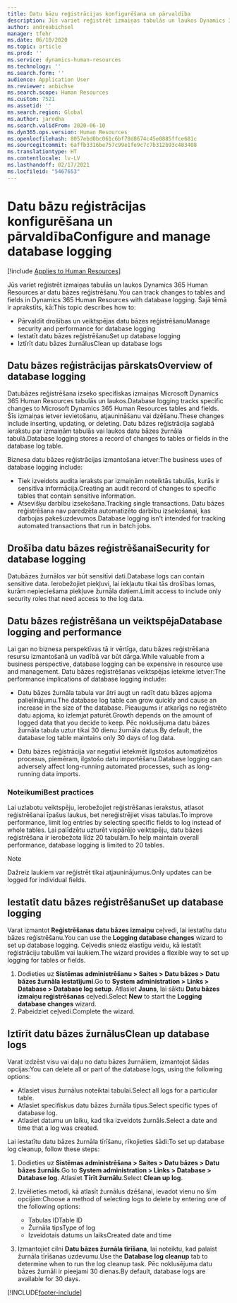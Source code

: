 ```yaml
---
title: Datu bāzu reģistrācijas konfigurēšana un pārvaldība
description: Jūs variet reģistrēt izmaiņas tabulās un laukos Dynamics 365 Human Resources ar datu bāzes reģistrēšanu.
author: andreabichsel
manager: tfehr
ms.date: 06/10/2020
ms.topic: article
ms.prod: ''
ms.service: dynamics-human-resources
ms.technology: ''
ms.search.form: ''
audience: Application User
ms.reviewer: anbichse
ms.search.scope: Human Resources
ms.custom: 7521
ms.assetid: ''
ms.search.region: Global
ms.author: jaredha
ms.search.validFrom: 2020-06-10
ms.dyn365.ops.version: Human Resources
ms.openlocfilehash: 8057ebd0bc061c6bf78d8674c45e0885ffce681c
ms.sourcegitcommit: 6affb3316be757c99e1fe9c7c7b312b93c483408
ms.translationtype: HT
ms.contentlocale: lv-LV
ms.lasthandoff: 02/17/2021
ms.locfileid: "5467653"
---
```

# <a name="configure-and-manage-database-logging"></a><span data-ttu-id="ffcbc-103">Datu bāzu reģistrācijas konfigurēšana un pārvaldība</span><span class="sxs-lookup"><span data-stu-id="ffcbc-103">Configure and manage database logging</span></span>

[!include [Applies to Human Resources](../includes/applies-to-hr.md)]

<span data-ttu-id="ffcbc-104">Jūs variet reģistrēt izmaiņas tabulās un laukos Dynamics 365 Human Resources ar datu bāzes reģistrēšanu.</span><span class="sxs-lookup"><span data-stu-id="ffcbc-104">You can track changes to tables and fields in Dynamics 365 Human Resources with database logging.</span></span> <span data-ttu-id="ffcbc-105">Šajā tēmā ir aprakstīts, kā:</span><span class="sxs-lookup"><span data-stu-id="ffcbc-105">This topic describes how to:</span></span>

- <span data-ttu-id="ffcbc-106">Pārvaldīt drošības un veiktspējas datu bāzes reģistrēšanu</span><span class="sxs-lookup"><span data-stu-id="ffcbc-106">Manage security and performance for database logging</span></span>
- <span data-ttu-id="ffcbc-107">Iestatīt datu bāzes reģistrēšanu</span><span class="sxs-lookup"><span data-stu-id="ffcbc-107">Set up database logging</span></span>
- <span data-ttu-id="ffcbc-108">Iztīrīt datu bāzes žurnālus</span><span class="sxs-lookup"><span data-stu-id="ffcbc-108">Clean up database logs</span></span>

## <a name="overview-of-database-logging"></a><span data-ttu-id="ffcbc-109">Datu bāzes reģistrācijas pārskats</span><span class="sxs-lookup"><span data-stu-id="ffcbc-109">Overview of database logging</span></span>

<span data-ttu-id="ffcbc-110">Datubāzes reģistrēšana izseko specifiskas izmaiņas Microsoft Dynamics 365 Human Resources tabulās un laukos.</span><span class="sxs-lookup"><span data-stu-id="ffcbc-110">Database logging tracks specific changes to Microsoft Dynamics 365 Human Resources tables and fields.</span></span> <span data-ttu-id="ffcbc-111">Šīs izmaiņas ietver ievietošanu, atjaunināšanu vai dzēšanu.</span><span class="sxs-lookup"><span data-stu-id="ffcbc-111">These changes include inserting, updating, or deleting.</span></span> <span data-ttu-id="ffcbc-112">Datu bāzes reģistrācija saglabā ierakstu par izmaiņām tabulās vai laukos datu bāzes žurnāla tabulā.</span><span class="sxs-lookup"><span data-stu-id="ffcbc-112">Database logging stores a record of changes to tables or fields in the database log table.</span></span>

<span data-ttu-id="ffcbc-113">Biznesa datu bāzes reģistrācijas izmantošana ietver:</span><span class="sxs-lookup"><span data-stu-id="ffcbc-113">The business uses of database logging include:</span></span>

- <span data-ttu-id="ffcbc-114">Tiek izveidots audita ieraksts par izmaiņām noteiktās tabulās, kurās ir sensitīva informācija.</span><span class="sxs-lookup"><span data-stu-id="ffcbc-114">Creating an audit record of changes to specific tables that contain sensitive information.</span></span>
- <span data-ttu-id="ffcbc-115">Atsevišķu darbību izsekošana.</span><span class="sxs-lookup"><span data-stu-id="ffcbc-115">Tracking single transactions.</span></span> <span data-ttu-id="ffcbc-116">Datu bāzes reģistrēšana nav paredzēta automatizēto darbību izsekošanai, kas darbojas pakešuzdevumos.</span><span class="sxs-lookup"><span data-stu-id="ffcbc-116">Database logging isn't intended for tracking automated transactions that run in batch jobs.</span></span>

## <a name="security-for-database-logging"></a><span data-ttu-id="ffcbc-117">Drošība datu bāzes reģistrēšanai</span><span class="sxs-lookup"><span data-stu-id="ffcbc-117">Security for database logging</span></span>

<span data-ttu-id="ffcbc-118">Datubāzes žurnālos var būt sensitīvi dati.</span><span class="sxs-lookup"><span data-stu-id="ffcbc-118">Database logs can contain sensitive data.</span></span> <span data-ttu-id="ffcbc-119">Ierobežojiet piekļuvi, lai iekļautu tikai tās drošības lomas, kurām nepieciešama piekļuve žurnāla datiem.</span><span class="sxs-lookup"><span data-stu-id="ffcbc-119">Limit access to include only security roles that need access to the log data.</span></span>

## <a name="database-logging-and-performance"></a><span data-ttu-id="ffcbc-120">Datu bāzes reģistrēšana un veiktspēja</span><span class="sxs-lookup"><span data-stu-id="ffcbc-120">Database logging and performance</span></span>

<span data-ttu-id="ffcbc-121">Lai gan no biznesa perspektīvas tā ir vērtīga, datu bāzes reģistrēšana resursu izmantošanā un vadībā var būt dārga.</span><span class="sxs-lookup"><span data-stu-id="ffcbc-121">While valuable from a business perspective, database logging can be expensive in resource use and management.</span></span> <span data-ttu-id="ffcbc-122">Datu bāzes reģistrēšanas veiktspējas ietekme ietver:</span><span class="sxs-lookup"><span data-stu-id="ffcbc-122">The performance implications of database logging include:</span></span>

- <span data-ttu-id="ffcbc-123">Datu bāzes žurnāla tabula var ātri augt un radīt datu bāzes apjoma palielinājumu.</span><span class="sxs-lookup"><span data-stu-id="ffcbc-123">The database log table can grow quickly and cause an increase in the size of the database.</span></span> <span data-ttu-id="ffcbc-124">Pieaugums ir atkarīgs no reģistrēto datu apjoma, ko izlemjat paturēt.</span><span class="sxs-lookup"><span data-stu-id="ffcbc-124">Growth depends on the amount of logged data that you decide to keep.</span></span> <span data-ttu-id="ffcbc-125">Pēc noklusējuma datu bāzes žurnāla tabula uztur tikai 30 dienu žurnāla datus.</span><span class="sxs-lookup"><span data-stu-id="ffcbc-125">By default, the database log table maintains only 30 days of log data.</span></span> 

- <span data-ttu-id="ffcbc-126">Datu bāzes reģistrācija var negatīvi ietekmēt ilgstošos automatizētos procesus, piemēram, ilgstošo datu importēšanu.</span><span class="sxs-lookup"><span data-stu-id="ffcbc-126">Database logging can adversely affect long-running automated processes, such as long-running data imports.</span></span>

### <a name="best-practices"></a><span data-ttu-id="ffcbc-127">Noteikumi</span><span class="sxs-lookup"><span data-stu-id="ffcbc-127">Best practices</span></span>

<span data-ttu-id="ffcbc-128">Lai uzlabotu veiktspēju, ierobežojiet reģistrēšanas ierakstus, atlasot reģistrēšanai īpašus laukus, bet nereģistrējiet visas tabulas.</span><span class="sxs-lookup"><span data-stu-id="ffcbc-128">To improve performance, limit log entries by selecting specific fields to log instead of whole tables.</span></span> <span data-ttu-id="ffcbc-129">Lai palīdzētu uzturēt vispārējo veiktspēju, datu bāzes reģistrēšana ir ierobežota līdz 20 tabulām.</span><span class="sxs-lookup"><span data-stu-id="ffcbc-129">To help maintain overall performance, database logging is limited to 20 tables.</span></span>

> [!NOTE]
> <span data-ttu-id="ffcbc-130">Dažreiz laukiem var reģistrēt tikai atjauninājumus.</span><span class="sxs-lookup"><span data-stu-id="ffcbc-130">Only updates can be logged for individual fields.</span></span>

## <a name="set-up-database-logging"></a><span data-ttu-id="ffcbc-131">Iestatīt datu bāzes reģistrēšanu</span><span class="sxs-lookup"><span data-stu-id="ffcbc-131">Set up database logging</span></span>

<span data-ttu-id="ffcbc-132">Varat izmantot **Reģistrēšanas datu bāzes izmaiņu** ceļvedi, lai iestatītu datu bāzes reģistrēšanu.</span><span class="sxs-lookup"><span data-stu-id="ffcbc-132">You can use the **Logging database changes** wizard to set up database logging.</span></span> <span data-ttu-id="ffcbc-133">Ceļvedis sniedz elastīgu veidu, kā iestatīt reģistrāciju tabulām vai laukiem.</span><span class="sxs-lookup"><span data-stu-id="ffcbc-133">The wizard provides a flexible way to set up logging for tables or fields.</span></span>

1. <span data-ttu-id="ffcbc-134">Dodieties uz **Sistēmas administrēšanu > Saites > Datu bāzes > Datu bāzes žurnāla iestatījumi**.</span><span class="sxs-lookup"><span data-stu-id="ffcbc-134">Go to **System administration > Links > Database > Database log setup**.</span></span> <span data-ttu-id="ffcbc-135">Atlasiet **Jauns**, lai sāktu **Datu bāzes izmaiņu reģistrēšanas** ceļvedi.</span><span class="sxs-lookup"><span data-stu-id="ffcbc-135">Select **New** to start the **Logging database changes** wizard.</span></span>
2. <span data-ttu-id="ffcbc-136">Pabeidziet ceļvedi.</span><span class="sxs-lookup"><span data-stu-id="ffcbc-136">Complete the wizard.</span></span>

## <a name="clean-up-database-logs"></a><span data-ttu-id="ffcbc-137">Iztīrīt datu bāzes žurnālus</span><span class="sxs-lookup"><span data-stu-id="ffcbc-137">Clean up database logs</span></span>

<span data-ttu-id="ffcbc-138">Varat izdzēst visu vai daļu no datu bāzes žurnāliem, izmantojot šādas opcijas:</span><span class="sxs-lookup"><span data-stu-id="ffcbc-138">You can delete all or part of the database logs, using the following options:</span></span>

- <span data-ttu-id="ffcbc-139">Atlasiet visus žurnālus noteiktai tabulai.</span><span class="sxs-lookup"><span data-stu-id="ffcbc-139">Select all logs for a particular table.</span></span>
- <span data-ttu-id="ffcbc-140">Atlasiet specifiskus datu bāzes žurnāla tipus.</span><span class="sxs-lookup"><span data-stu-id="ffcbc-140">Select specific types of database log.</span></span>
- <span data-ttu-id="ffcbc-141">Atlasiet datumu un laiku, kad tika izveidots žurnāls.</span><span class="sxs-lookup"><span data-stu-id="ffcbc-141">Select a date and time that a log was created.</span></span>

<span data-ttu-id="ffcbc-142">Lai iestatītu datu bāzes žurnāla tīrīšanu, rīkojieties šādi:</span><span class="sxs-lookup"><span data-stu-id="ffcbc-142">To set up database log cleanup, follow these steps:</span></span> 

1. <span data-ttu-id="ffcbc-143">Dodieties uz **Sistēmas administrēšana > Saites > Datu bāzes > Datu bāzes žurnāls**.</span><span class="sxs-lookup"><span data-stu-id="ffcbc-143">Go to **System administration > Links > Database > Database log**.</span></span> <span data-ttu-id="ffcbc-144">Atlasiet **Tīrīt žurnālu**.</span><span class="sxs-lookup"><span data-stu-id="ffcbc-144">Select **Clean up log**.</span></span>

2. <span data-ttu-id="ffcbc-145">Izvēlieties metodi, kā atlasīt žurnālus dzēšanai, ievadot vienu no šīm opcijām:</span><span class="sxs-lookup"><span data-stu-id="ffcbc-145">Choose a method of selecting logs to delete by entering one of the following options:</span></span>

   - <span data-ttu-id="ffcbc-146">Tabulas ID</span><span class="sxs-lookup"><span data-stu-id="ffcbc-146">Table ID</span></span>
   - <span data-ttu-id="ffcbc-147">Žurnāla tips</span><span class="sxs-lookup"><span data-stu-id="ffcbc-147">Type of log</span></span>
   - <span data-ttu-id="ffcbc-148">Izveidotais datums un laiks</span><span class="sxs-lookup"><span data-stu-id="ffcbc-148">Created date and time</span></span>

3. <span data-ttu-id="ffcbc-149">Izmantojiet cilni **Datu bāzes žurnāla tīrīšana**, lai noteiktu, kad palaist žurnāla tīrīšanas uzdevumu.</span><span class="sxs-lookup"><span data-stu-id="ffcbc-149">Use the **Database log cleanup** tab to determine when to run the log cleanup task.</span></span> <span data-ttu-id="ffcbc-150">Pēc noklusējuma datu bāzes žurnāli ir pieejami 30 dienas.</span><span class="sxs-lookup"><span data-stu-id="ffcbc-150">By default, database logs are available for 30 days.</span></span>


[!INCLUDE[footer-include](../includes/footer-banner.md)]